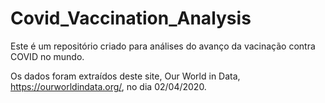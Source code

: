# Covid_Vaccination_Analysis
Este é um repositório criado para análises do avanço da vacinação contra COVID no mundo.

Os dados foram extraídos deste site, Our World in Data, https://ourworldindata.org/, no dia 02/04/2020.
